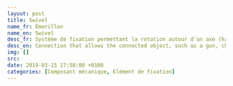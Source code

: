 ```yaml
---
layout: post
title: Swivel
name_fr: Émerillon
name_en: Swivel
desc_fr: Système de fixation permettant la rotation autour d'un axe (hameçon, mousqueton, etc.).
desc_en: Connection that allows the connected object, such as a gun, chair or swivel caster to rotate horizontally or vertically.
img: []
src: 
date: 2019-03-15 17:58:00 +0100
categories: [Composant mécanique, Elément de fixation]
---
```

